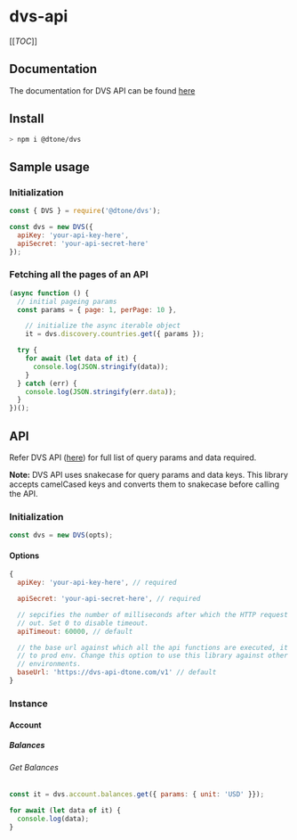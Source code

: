 # dvs-api

[[_TOC_]]

## Documentation
The documentation for DVS API can be found [here][apidocs]

## Install
```bash
> npm i @dtone/dvs
```

## Sample usage

### Initialization
```javascript
const { DVS } = require('@dtone/dvs');

const dvs = new DVS({
  apiKey: 'your-api-key-here',
  apiSecret: 'your-api-secret-here'
});
```

### Fetching all the pages of an API
```javascript
(async function () {
  // initial pageing params
  const params = { page: 1, perPage: 10 },

    // initialize the async iterable object
    it = dvs.discovery.countries.get({ params });

  try {
    for await (let data of it) {
      console.log(JSON.stringify(data));
    }
  } catch (err) {
    console.log(JSON.stringify(err.data));
  }
})();
```

## API
Refer DVS API ([here][apidocs]) for full list of query params and data required.

**Note:** DVS API uses snakecase for query params and data keys. This library
accepts camelCased keys and converts them to snakecase before calling the API.

### Initialization
```javascript
const dvs = new DVS(opts);
```

#### Options
```javascript
{
  apiKey: 'your-api-key-here', // required

  apiSecret: 'your-api-secret-here', // required

  // sepcifies the number of milliseconds after which the HTTP request times
  // out. Set 0 to disable timeout.
  apiTimeout: 60000, // default

  // the base url against which all the api functions are executed, it defaults
  // to prod env. Change this option to use this library against other
  // environments.
  baseUrl: 'https://dvs-api-dtone.com/v1' // default
}
```

### Instance

#### Account

##### Balances

###### Get Balances
```javascript
const it = dvs.account.balances.get({ params: { unit: 'USD' }});

for await (let data of it) {
  console.log(data);
}
```

[apidocs]: https://dvs-api-doc.dtone.com
